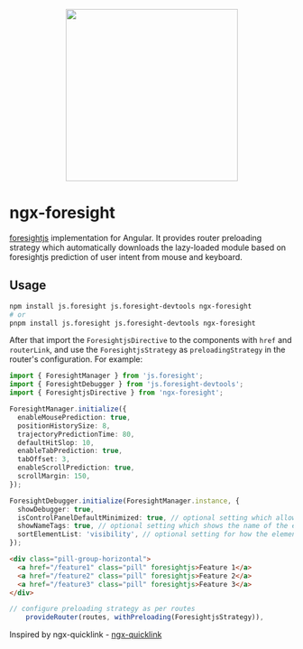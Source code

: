 <p align="center">
  <img src="https://foresightjs.com/img/logo.svg" width="305px">
</div>

# ngx-foresight

[foresightjs](https://foresightjs.com/) implementation for Angular. It provides router preloading strategy which automatically downloads the lazy-loaded module based on foresightjs prediction of user intent from mouse and keyboard.

## Usage

```bash
npm install js.foresight js.foresight-devtools ngx-foresight
# or
pnpm install js.foresight js.foresight-devtools ngx-foresight
```

After that import the `ForesightjsDirective` to the components with `href` and `routerLink`, and use the `ForesightjsStrategy` as `preloadingStrategy` in the router's configuration. For example:

```ts
import { ForesightManager } from 'js.foresight';
import { ForesightDebugger } from 'js.foresight-devtools';
import { ForesightjsDirective } from 'ngx-foresight';

ForesightManager.initialize({
  enableMousePrediction: true,
  positionHistorySize: 8,
  trajectoryPredictionTime: 80,
  defaultHitSlop: 10,
  enableTabPrediction: true,
  tabOffset: 3,
  enableScrollPrediction: true,
  scrollMargin: 150,
});

ForesightDebugger.initialize(ForesightManager.instance, {
  showDebugger: true,
  isControlPanelDefaultMinimized: true, // optional setting which allows you to minimize the control panel on default
  showNameTags: true, // optional setting which shows the name of the element
  sortElementList: 'visibility', // optional setting for how the elements in the control panel are sorted
});
```

```html
<div class="pill-group-horizontal">
  <a href="/feature1" class="pill" foresightjs>Feature 1</a>
  <a href="/feature2" class="pill" foresightjs>Feature 2</a>
  <a href="/feature3" class="pill" foresightjs>Feature 3</a>
</div>
```

```ts
// configure preloading strategy as per routes
    provideRouter(routes, withPreloading(ForesightjsStrategy)),
```

Inspired by ngx-quicklink - [ngx-quicklink](https://github.com/mgechev/ngx-quicklink) 